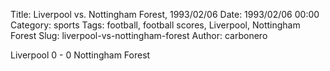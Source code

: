 Title: Liverpool vs. Nottingham Forest, 1993/02/06
Date: 1993/02/06 00:00
Category: sports
Tags: football, football scores, Liverpool, Nottingham Forest
Slug: liverpool-vs-nottingham-forest
Author: carbonero


Liverpool 0 - 0 Nottingham Forest
